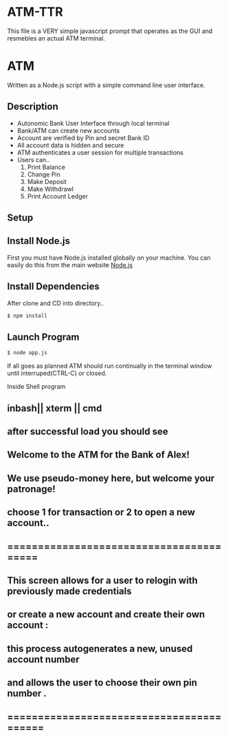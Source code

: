 # ATM-TTR
This file is a VERY simple javascript prompt that operates as the GUI and resmebles an actual ATM terminal.
# ATM
 Written as a Node.js script with a simple command line user interface.
## Description
  - Autonomic Bank User Interface through local terminal
  - Bank/ATM can create new accounts
  - Account are verified by Pin and secret Bank ID
  - All account data is hidden and secure
  - ATM authenticates a user session for multiple transactions
  - Users can..
    1. Print Balance
    2. Change Pin
    3. Make Deposit
    4. Make Withdrawl
    5. Print Account Ledger

## Setup

## Install Node.js
  First you must have Node.js installed globally on your machine.
  You can easily do this from the main website [Node.js](http://nodejs.org)

## Install Dependencies
  After clone and CD into directory..

  ```bash
  $ npm install
  ```
## Launch Program
  ```bash
  $ node app.js
  ```
  If all goes as planned ATM should run continually in the terminal window until interruped(CTRL-C) or closed.

  Inside Shell program

 ##  inbash|| xterm || cmd  
 ##  after successful load you should see
 ##  Welcome to the ATM for the Bank of Alex!
 ##  We use pseudo-money here, but welcome your patronage!
 ## 
 ##  choose 1 for transaction or 2 to open a new account..  

##   ========================================
##  This screen allows for a user to relogin with previously made credentials 
##  or create a new account and create their own account :
##  this process autogenerates a new, unused account number
##  and allows the user to choose their own pin number .
##  =========================================



  
